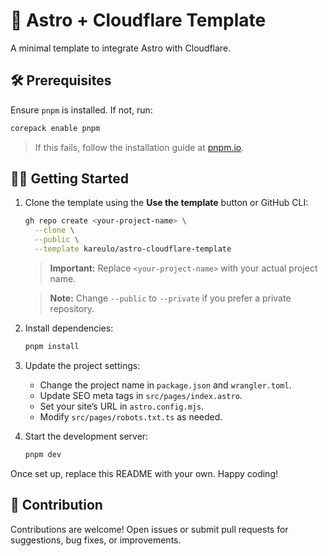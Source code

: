 # 🚀 Astro + Cloudflare Template

A minimal template to integrate Astro with Cloudflare.

## 🛠️ Prerequisites

Ensure `pnpm` is installed. If not, run:

```sh
corepack enable pnpm
```

> If this fails, follow the installation guide at [pnpm.io](https://pnpm.io/installation).

## 👨‍🚀 Getting Started

1. Clone the template using the **Use the template** button or GitHub CLI:

   ```sh
   gh repo create <your-project-name> \
     --clone \
     --public \
     --template kareulo/astro-cloudflare-template
   ```

   > **Important:** Replace `<your-project-name>` with your actual project name.

   > **Note:** Change `--public` to `--private` if you prefer a private repository.

2. Install dependencies:

   ```sh
   pnpm install
   ```

3. Update the project settings:

   - Change the project name in `package.json` and `wrangler.toml`.
   - Update SEO meta tags in `src/pages/index.astro`.
   - Set your site’s URL in `astro.config.mjs`.
   - Modify `src/pages/robots.txt.ts` as needed.

4. Start the development server:

   ```sh
   pnpm dev
   ```

Once set up, replace this README with your own. Happy coding!

## 🤝 Contribution

Contributions are welcome! Open issues or submit pull requests for suggestions, bug fixes, or improvements.

